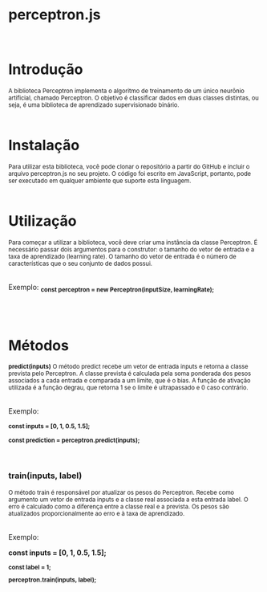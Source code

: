 # perceptron.js
</br>
<h1>Introdução</h1>
<sub>A biblioteca Perceptron implementa o algoritmo de treinamento de um único neurônio artificial, chamado Perceptron. O objetivo é classificar dados em duas classes distintas, ou seja, é uma biblioteca de aprendizado supervisionado binário.</sub>
</br>
</br>
<h1>Instalação</h1>
<sub>Para utilizar esta biblioteca, você pode clonar o repositório a partir do GitHub e incluir o arquivo perceptron.js no seu projeto. O código foi escrito em JavaScript, portanto, pode ser executado em qualquer ambiente que suporte esta linguagem.</sub>
</br>
</br>
<h1>Utilização</h1>
<sub>Para começar a utilizar a biblioteca, você deve criar uma instância da classe Perceptron. É necessário passar dois argumentos para o construtor: o tamanho do vetor de entrada e a taxa de aprendizado (learning rate). O tamanho do vetor de entrada é o número de características que o seu conjunto de dados possui.</sub>
</br></br>
<p>Exemplo: 
  <strong><sub>const perceptron = new Perceptron(inputSize, learningRate);</sub></strong></p>
</br>
</br>
<h1>Métodos</h1>
<sub><strong>predict(inputs)</strong>
O método predict recebe um vetor de entrada inputs e retorna a classe prevista pelo Perceptron. A classe prevista é calculada pela soma ponderada dos pesos associados a cada entrada e comparada a um limite, que é o bias. A função de ativação utilizada é a função degrau, que retorna 1 se o limite é ultrapassado e 0 caso contrário.</sub>
</br></br>
<p>Exemplo: 
<strong>
<p><sub>const inputs = [0, 1, 0.5, 1.5];</sub></p>
<p><sub>const prediction = perceptron.predict(inputs);</sub></strong></p></p>
</br>
<h3>train(inputs, label)</h3>
<sub>O método train é responsável por atualizar os pesos do Perceptron. Recebe como argumento um vetor de entrada inputs e a classe real associada a esta entrada label. O erro é calculado como a diferença entre a classe real e a prevista. Os pesos são atualizados proporcionalmente ao erro e à taxa de aprendizado.</sub>
</br></br>
<p>Exemplo:
  <strong>
<sub>
  <p>const inputs = [0, 1, 0.5, 1.5];</p></sub>
    <sub>  <p>const label = 1;</p></sub>
<sub>  <p>perceptron.train(inputs, label);</p></sub>
</strong>
</p>
